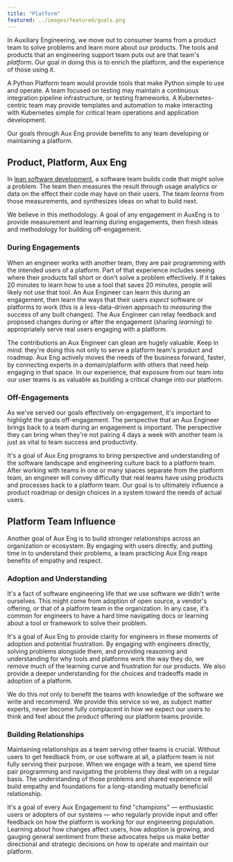 ```yaml
---
title: "Platform"
featured: ../images/featured/goals.png
---
```


In Auxiliary Engineering, we move out to consumer teams from a product team to
solve problems and learn more about our products. The tools and products that
an engineering support team puts out are that team's _platform_. Our goal in
doing this is to enrich the platform, and the experience of those using it.

A Python Platform team would provide tools that make Python simple to use and
operate. A team focused on testing may maintain a continuous integration
pipeline infrastructure, or testing frameworks. A Kubernetes-centric team may
provide templates and automation to make interacting with Kubernetes simple for
critical team operations and application development.

Our goals through Aux Eng provide benefits to any team developing or maintaining
a platform.

## Product, Platform, Aux Eng

In [lean software development](http://theleanstartup.com/principles), a software
team builds code that might solve a problem. The team then measures the result
through usage analytics or data on the effect their code may have on their
users. The team _learns_ from those measurements, and synthesizes ideas on
what to build next.

We believe in this methodology. A goal of any engagement in AuxEng is to
provide measurement and learning during engagements, then fresh ideas and
methodology for building off-engagement.

### During Engagements

When an engineer works with another team, they are pair programming with the
intended users of a platform. Part of that experience includes seeing where
their products fall short or don't solve a problem effectively. If it takes
20 minutes to learn how to use a tool that saves 20 minutes, people will likely
not use that tool. An Aux Engineer can learn this during an engagement, then
learn the ways that their users _expect_ software or platforms to work (this
is a less-data-driven approach to _measuring_ the success of any built
changes). The Aux Engineer can relay feedback and proposed changes during or
after the engagement (sharing _learning_) to appropriately serve real users
engaging with a platform.

The contributions an Aux Engineer can glean are hugely valuable. Keep in mind:
they're doing this not only to serve a platform team's product and roadmap.
Aux Eng actively moves the needs of the business forward, faster, by connecting
experts in a domain/platform with others that need help engaging in that space.
In our experience, that exposure from our team into our user teams is as
valuable as building a critical change into our platform.

### Off-Engagements

As we've served our goals effectively on-engagement, it's important to
highlight the goals off-engagement. The perspective that an Aux Engineer brings
back to a team during an engagement is important. The perspective they can bring
when they're not pairing 4 days a week with another team is just as vital to
team success and productivity.

It's a goal of Aux Eng programs to bring perspective and understanding of the
software landscape and engineering culture back to a platform team. After
working with teams in one or many spaces separate from the platform team,
an engineer will convey difficulty that real teams have using products and
processes back to a platform team. Our goal is to ultimately influence a
product roadmap or design choices in a system toward the needs of actual users.

## Platform Team Influence

Another goal of Aux Eng is to build stronger relationships across an
organization or ecosystem. By engaging with users directly, and putting time in
to understand their problems, a team practicing Aux Eng reaps benefits of
empathy and respect.

### Adoption and Understanding

It's a fact of software engineering life that we use software we didn't
write ourselves. This might come from adoption of open source, a vendor's
offering, or that of a platform team in the organization. In any case, it's
common for engineers to have a hard time navigating docs or learning about a
tool or framework to solve their problem.

It's a goal of Aux Eng to provide clarity for engineers in these moments of
adoption and potential frustration. By engaging with engineers directly,
solving problems alongside them, and providing reasoning and understanding for
why tools and platforms work the way they do, we remove much of the learning
curve and frustration for our products. We also provide a deeper understanding
for the choices and tradeoffs made in adoption of a platform.

We do this not only to benefit the teams with knowledge of the software we
write and recommend. We provide this service so we, as subject matter experts,
never become fully complacent in how we expect our users to think and feel
about the product offering our platform teams provide.

### Building Relationships

Maintaining relationships as a team serving other teams is crucial. Without
users to get feedback from, or use software at all, a platform team is not
fully serving their purpose. When we engage with a team, we spend time pair
programming and navigating the problems they deal with on a regular basis. The
understanding of those problems and shared experience will build empathy and
foundations for a long-standing mutually beneficial relationship.

It's a goal of every Aux Engagement to find "champions" — enthusiastic users or
adopters of our systems — who regularly provide input and offer feedback on how
the platform is working for our engineering population. Learning about how
changes affect users, how adoption is growing, and gauging general sentiment
from these advocates helps us make better directional and strategic decisions
on how to operate and maintain our platform.
